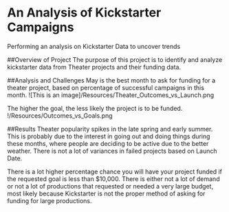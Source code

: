 # An Analysis of Kickstarter Campaigns
Performing an analysis on Kickstarter Data to uncover trends

##Overview of Project
The purpose of this project is to identify and analyze kickstarter data from Theater projects and their funding data.

##Analysis and Challenges
May is the best month to ask for funding for a theater project, based on percentage of successful campaigns in this month.
![This is an image]/Resources/Theater_Outcomes_vs_Launch.png

The higher the goal, the less likely the project is to be funded.
!/Resources/Outcomes_vs_Goals.png


##Results
Theater popularity spikes in the late spring and early summer. This is probably due to the interest in going out and doing things during these months, where people are deciding to be active due to the better weather.
There is not a lot of variances in failed projects based on Launch Date.

There is a lot higher percentage chance you will have your project funded if the requested goal is less than $10,000.
There is either not a lot of demand or not a lot of productions that requested or needed a very large budget, most likely because Kickstarter is not the proper method of asking for funding for large productions.
